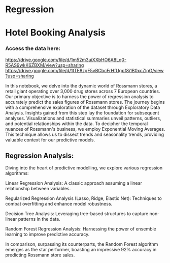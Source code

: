 # Regression
# Hotel Booking Analysis
### Access the data here:

https://drive.google.com/file/d/1m52m3uiXXbHO6A8Lq0-R5AS9wkK6ZBXM/view?usp=sharing
https://drive.google.com/file/d/1tTE8zgF5vBCbcFrHfUgpf8i1B0xcZlpG/view?usp=sharing


In this notebook, we delve into the dynamic world of Rossmann stores, a retail giant operating over 3,000 drug stores across 7 European countries. Our primary objective is to harness the power of regression analysis to accurately predict the sales figures of Rossmann stores. The journey begins with a comprehensive exploration of the dataset through Exploratory Data Analysis. Insights gained from this step lay the foundation for subsequent analyses. Visualizations and statistical summaries unveil patterns, outliers, and potential relationships within the data. To decipher the temporal nuances of Rossmann's business, we employ Exponential Moving Averages. This technique allows us to dissect trends and seasonality trends, providing valuable context for our predictive models.


## Regression Analysis:

Diving into the heart of predictive modelling, we explore various regression algorithms:

Linear Regression Analysis: A classic approach assuming a linear relationship between variables.

Regularized Regression Analysis (Lasso, Ridge, Elastic Net): Techniques to combat overfitting and enhance model robustness.

Decision Tree Analysis: Leveraging tree-based structures to capture non-linear patterns in the data.

Random Forest Regression Analysis: Harnessing the power of ensemble learning to improve predictive accuracy.

In comparison, surpassing its counterparts, the Random Forest algorithm emerges as the star performer, boasting an impressive 92% accuracy in predicting Rossmann store sales.
